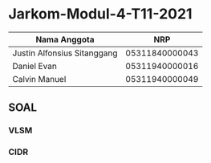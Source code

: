 # Jarkom-Modul-4-T11-2021


Nama Anggota | NRP
------------------- | --------------		
Justin Alfonsius Sitanggang | 05311840000043
Daniel Evan | 05311940000016
Calvin Manuel | 05311940000049


## SOAL

### VLSM
### CIDR

